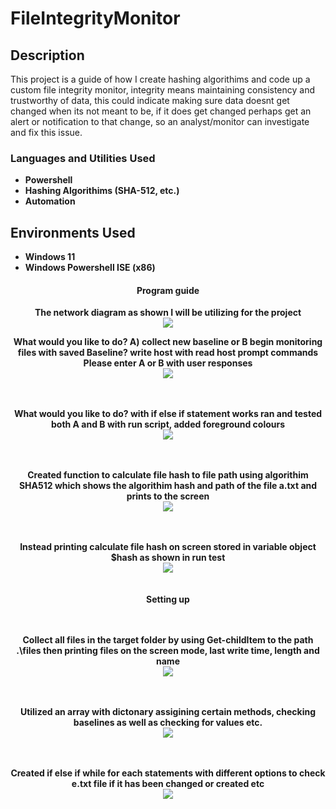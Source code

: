 <h1>FileIntegrityMonitor </h1>

<h2>Description</h2>
This project is a guide of how I create hashing algorithims and code up a custom file integrity monitor, integrity means maintaining consistency and trustworthy of data, this could indicate making sure data doesnt get changed when its not meant to be, 
if it does get changed perhaps get an alert or notification to that change, so an analyst/monitor can investigate and fix this issue.
<br />

<h3>Languages and Utilities Used</h3>

- <b>Powershell</b> 
- <b>Hashing Algorithims (SHA-512, etc.)</b>
- <b>Automation</b>

<h2>Environments Used </h2>

- <b>Windows 11</b>
- <b>Windows Powershell ISE (x86)</b>



<h4 align="center">Program guide</h4>

<p align="center">
<b>The network diagram as shown I will be utilizing for the project</b> <br/>
<img src="https://imgur.com/a/CDfGo6t"/>


<p align="center">
<b> What would you like to do? A) collect new baseline or B begin monitoring files with saved Baseline? write host with read host prompt commands Please enter A or B with user responses</b> <br/>
<img src="https://imgur.com/W8t1Jrl"/>
<br />
<br />
<br/>

<p align="center">
<b> What would you like to do? with if else if statement works ran and tested both A and B with run script, added foreground colours</b> <br/>
<img src="https://imgur.com/MbV9k4K"/>
<br />
<br />
<br/>


<p align="center">
<b> Created function to calculate file hash to file path using algorithim SHA512 which shows the algorithim hash and path of the file a.txt and prints to the screen</b> <br/>
<img src="https://imgur.com/DSxhOeO"/>
<br />
<br />
<br/>

<p align="center">
<b> Instead printing calculate file hash on screen stored in variable object $hash as shown in run test</b> <br/>
<img src="https://imgur.com/sw25Bud"/>
<br />
<br />
<br/>
<b> Setting up 


<br />
<br />
<br/>

<p align="center">
<b> Collect all files in the target folder by using Get-childItem to the path .\files then printing files on the screen mode, last write time, length and name </b> <br/>
<img src="https://imgur.com/TKHGLfR"/>
<br />
<br />
<br/>


<p align="center">
<b> Utilized an array with dictonary assigining certain methods, checking baselines as well as checking for values etc. </b> <br/>
<img src="https://imgur.com/rBuVH35"/>
<br />
<br />
<br/>


<p align="center">
<b> Created if else if while for each statements with different options to check e.txt file if it has been changed or created etc </b> <br/>
<img src="https://imgur.com/undefined"/>
<br />
<br />
<br/>


